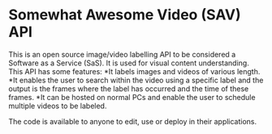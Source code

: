# Somewhat Awesome Video (SAV) API

This is an open source image/video labelling API to be considered a Software as a Service (SaS). It is used for visual content understanding. This API has some features: 
*It labels images and videos of various length. 
*It enables the user to search within the video using a specific label and the output is the frames where the label has occurred and the time of these frames.
*It can be hosted on normal PCs and enable the user to schedule multiple videos to be labeled. 

The code is available to anyone to edit, use or deploy in their applications.
